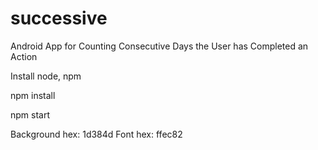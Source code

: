 # successive
Android App for Counting Consecutive Days the User has Completed an Action

Install node, npm

npm install

npm start


Background hex: 1d384d
Font hex: ffec82

